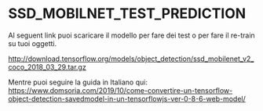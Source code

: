 # SSD_MOBILNET_TEST_PREDICTION

Al seguent link puoi scaricare il modello per fare dei test o per fare il re-train su tuoi oggetti.

http://download.tensorflow.org/models/object_detection/ssd_mobilenet_v2_coco_2018_03_29.tar.gz 

Mentre puoi seguire la guida in Italiano qui:
https://www.domsoria.com/2019/10/come-convertire-un-tensorflow-object-detection-savedmodel-in-un-tensorflowjs-ver-0-8-6-web-model/
